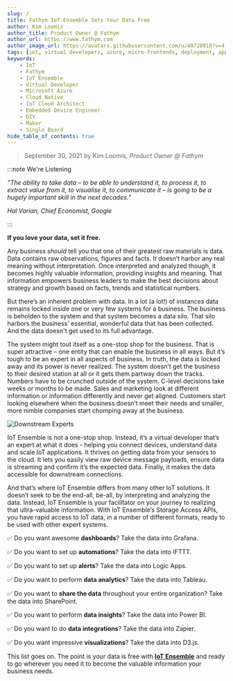 ```yaml
---
slug: /
title: Fathym IoT Ensemble Sets Your Data Free
author: Kim Loomis
author_title: Product Owner @ Fathym
author_url: https://www.fathym.com
author_image_url: https://avatars.githubusercontent.com/u/48728918?v=4
tags: [iot, virtual developers, azure, micro-frontends, deployment, applications]
keywords:
    - IoT
    - Fathym
    - IoT Ensemble
    - Virtual Developer
    - Microsoft Azure
    - Cloud Native
    - IoT Cloud Architect
    - Embedded Device Engineer
    - DIY
    - Maker
    - Single Board
hide_table_of_contents: true
--- 
```


> September 30, 2021 by Kim Loomis, _Product Owner @ Fathym_

:::note We're Listening

_“The ability to take data – to be able to understand it, to process it, to extract value from it, to visualise it, to communicate it – is going to be a hugely important skill in the next decades.”_

_Hal Varian, Chief Economist, Google_

:::

**If you love your data, set it free.**

Any business _should_ tell you that one of their greatest raw materials is data. Data contains raw observations, figures and facts. It doesn’t harbor any real meaning without interpretation. Once interpreted and analyzed though, it becomes highly valuable information, providing insights and meaning. That information empowers business leaders to make the best decisions about strategy and growth based on facts, trends and statistical numbers.

But there’s an inherent problem with data. In a lot (a lot!) of instances data remains locked inside one or very few systems for a business. The business is beholden to the system and that system becomes a data silo. That silo harbors the business’ essential, wonderful data that has been collected. And the data doesn't get used to its full advantage.

The system might tout itself as a one-stop shop for the business. That is super attractive – one entity that can enable the business in all ways. But it’s tough to be an expert in all aspects of business. In truth, the data is locked away and its power is never realized. The system doesn’t get the business to their desired station at all or it gets them partway down the tracks. Numbers have to be crunched outside of the system. C-level decisions take weeks or months to be made. Sales and marketing look at different information or information differently and never get aligned. Customers start looking elsewhere when the business doesn’t meet their needs and smaller, more nimble companies start chomping away at the business.

![Downstream Experts](https://www.fathym.com/iot/img/fathym_input_output.png)

IoT Ensemble is not a one-stop shop. Instead, it’s a virtual developer that’s an expert at what it does - helping you connect devices, understand data and scale IoT applications. It thrives on getting data from your sensors to the cloud. It lets you easily view raw device message payloads, ensure data is streaming and confirm it’s the expected data. Finally, it makes the data accessible for downstream connections.

And that’s where IoT Ensemble differs from many other IoT solutions. It doesn’t seek to be the end-all, be-all, by interpreting and analyzing the data. Instead, IoT Ensemble is your facilitator on your journey to realizing that ultra-valuable information. With IoT Ensemble’s Storage Access APIs, you have rapid access to IoT data, in a number of different formats, ready to be used with other expert systems.

✅ Do you want awesome **dashboards**? Take the data into Grafana.

✅ Do you want to set up **automations**? Take the data into IFTTT.

✅ Do you want to set up **alerts**? Take the data into Logic Apps.

✅ Do you want to perform **data analytics**? Take the data into Tableau.

✅ Do you want to **share the data** throughout your entire organization? Take the data into SharePoint.

✅ Do you want to perform **data insights**? Take the data into Power BI.

✅ Do you want to do **data integrations**? Take the data into Zapier.

✅ Do you want impressive **visualizations**? Take the data into D3.js.

This list goes on. The point is your data is free with **[IoT Ensemble](https://www.fathym.com/iot)** and ready to go wherever you need it to become the valuable information your business needs.
